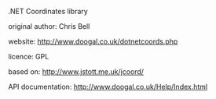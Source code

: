 .NET Coordinates library

original author: Chris Bell

website: http://www.doogal.co.uk/dotnetcoords.php

licence: GPL

based on: http://www.jstott.me.uk/jcoord/

API documentation: http://www.doogal.co.uk/Help/Index.html
